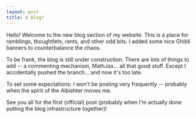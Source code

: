 ```yaml
---
layout: post
title: A Blog? 
---
```


Hello! Welcome to the new blog section of my website. 
This is a place for ramblings, thoughtlets, rants, and other odd bits. 
I added some nice Ghibli banners to counterbalance the chaos.

To be frank, the blog is still under construction. There are lots of things to add --
a commenting mechanism, MathJax... all that good stuff. Except I accidentally pushed the branch... and now it's too late.

To set some expectations: I won't be posting very frequently -- probably when
the spirit of the Aibishter moves me. 

See you all for the first (official) post (probably when I'm actually done putting the blog infrastructure together)! 

